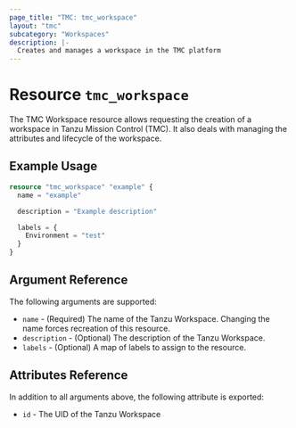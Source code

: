 ```yaml
---
page_title: "TMC: tmc_workspace"
layout: "tmc"
subcategory: "Workspaces"
description: |-
  Creates and manages a workspace in the TMC platform
---
```


# Resource `tmc_workspace`

The TMC Workspace resource allows requesting the creation of a workspace in Tanzu Mission Control (TMC). It also deals with managing the attributes and lifecycle of the workspace.

## Example Usage

```terraform
resource "tmc_workspace" "example" {
  name = "example"

  description = "Example description"

  labels = {
    Environment = "test"
  }
}
```

## Argument Reference

The following arguments are supported:

* `name` - (Required) The name of the Tanzu Workspace. Changing the name forces recreation of this resource.
* `description` - (Optional) The description of the Tanzu Workspace.
* `labels` - (Optional) A map of labels to assign to the resource.

## Attributes Reference

In addition to all arguments above, the following attribute is exported:

* `id` - The UID of the Tanzu Workspace

